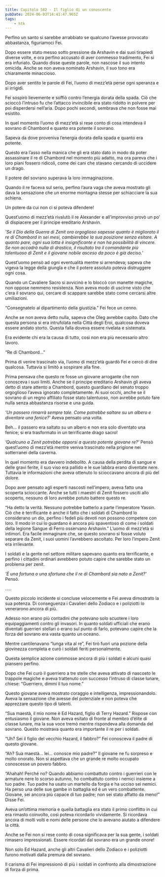 ```yaml
---
title: Capitolo 582 - Il figlio di un conoscente
pubDate: 2024-06-03T14:41:47.965Z
tags:
    - htk
---
```


Perfino un santo si sarebbe arrabbiato se qualcuno l’avesse provocato abbastanza, figuriamoci Fei.

Dopo essere stato messo sotto pressione da Arshavin e dai suoi tirapiedi diverse volte, e ora perfino accusato di aver commesso tradimento, Fei si era infuriato. Quando disse queste parole, non nascose il suo intento omicida. Anche se non aveva nominato Arshavin, il suo tono era chiaramente minaccioso.

Dopo aver sentito le parole di Fei, l’uomo di mezz’età perse ogni speranza e si irrigidì.

Fei sospirò lievemente e soffiò contro l’energia dorata della spada. Ciò che scioccò l’intruso fu che l’attacco invincibile era stato ridotto in polvere per poi disperdersi nell’aria. Dopo pochi secondi, sembrava che non fosse mai esistito.

In quel momento l’uomo di mezz’età si rese conto di cosa intendeva il sovrano di Chambord e quanto era potente il sovrano.

Sapeva da dove proveniva l’energia dorata della spada e quanto era potente.

Questo era l’asso nella manica che gli era stato dato in modo da poter assassinare il re di Chambord nel momento più adatto, ma ora pareva che i loro piani fossero ridicoli, come dei cani che stavano cercando di uccidere un drago.

Il potere del sovrano superava la loro immaginazione.

Quando il re faceva sul serio, perfino l’aura vaga che aveva mostrato gli dava la sensazione che un enorme montagna stesse per schiacciare la sua schiena.

Un potere da cui non ci si poteva difendere!

Quest’uomo di mezz’età rivalutò il re Alexander e all’improvviso provò un po’ di dispiacere per il principe ereditario Arshavin.

<em>’Se il Dio della Guerra di Zenit ora orgoglioso sapesse quanto è migliorato il re di Chambord in sei mesi, cambierebbe la sua posizione senza esitare. A quanto pare, ogni sua lotta è insignificante e non ha possibilità di vincere. Se non accadrà nulla di drastico, il risultato tra il comandante più talentuoso di Zenit e il giovane nobile asceso da poco è già deciso.’</em>

Quest’uomo pensò ad ogni eventualità mentre si arrendeva; sapeva che vigeva la legge della giungla e che il potere assoluto poteva distruggere ogni cosa.

Quando un Cavaliere Sacro si avvicinò e lo bloccò con manette magiche, non oppose nemmeno resistenza. Non aveva modo di uscirne visto che c’era il sovrano qui, cercare di scappare sarebbe stato come cercarsi altre umiliazioni.

“Consegnatelo al dipartimento della giustizia.” Fei fece un cenno.

Anche se non aveva detto nulla, sapeva che Oleg avrebbe capito. Dato che questa persona si era intrufolata nella Città degli Eroi, qualcosa doveva essere andato storto. Questa falla doveva essere rivelata e sistemata.

Era evidente chi era la causa di tutto, così non era più necessario altro lavoro.

“Re di Chambord…”

Prima di venire trascinato via, l’uomo di mezz’età guardò Fei e cercò di dire qualcosa. Tuttavia si limitò a sospirare alla fine.

Prima pensava che questo re fosse un giovane arrogante che non conosceva i suoi limiti. Anche se il principe ereditario Arshavin gli aveva detto di stare attento a Chambord, questo guardiano del senato troppo orgoglioso l’aveva ignorato completamente. Ai suoi occhi, anche se il sovrano di un regno affiliato fosse stato talentuoso, non avrebbe potuto fare nulla senza abbastanza risorse e una guida.

<em>’Un passero rimarrà sempre tale. Come potrebbe saltare su un albero e diventare una fenice?’</em> Aveva pensato una volta.

Beh… il passero era saltato su un albero e non era solo diventato una fenice; si era trasformato in un terrificante drago sacro!

<em>’Qualcuno a Zenit potrebbe opporsi a questo potente giovane re?’</em> Pensò quest’uomo di mezz’età mentre veniva trascinato nella prigione nei sotterranei della caverna.

In quel momento era davvero indebolito. A causa della perdita di sangue e delle gravi ferite, il suo viso era pallido e le sue labbra erano diventate nere. Tuttavia le informazioni che aveva ottenuto lo scioccavano ancora di più del dolore.

Dopo aver pensato agli esperti nascosti nell’impero, aveva fatto una scoperta scioccante. Anche se tutti i maestri di Zenit fossero usciti allo scoperto, nessuno di loro avrebbe potuto battere questo re.

“Ha detto la verità. Nessuno potrebbe batterlo a parte l’imperatore Yassin. Ciò che è terrificante è anche il fatto che i soldati di Chambord lo considerano un dio, perfino i fedeli più devoti non possono competere con loro. Il modo in cui lo guardano è ancora più spaventoso di come i soldati della legione Sangue di Ferro osservano Arshavin.” L’uomo di mezz’età si intimorì. Era facile immaginare che, se questo sovrano si fosse voluto separare da Zenit, i suoi uomini l’avrebbero ascoltato. Per loro l’impero Zenit era irrilevante.

I soldati e la gente nel settore militare sapevano quanto era terrificante, e perfino i cittadini ordinari avrebbero potuto capire che sarebbe stato un problema per zenit.

<em>’È una fortuna o una sfortuna che il re di Chambord sia nato a Zenit?’</em> Pensò.

…..

Questo piccolo incidente si concluse velocemente e Fei aveva dimostrato la sua potenza. Di conseguenza i Cavalieri dello Zodiaco e i poliziotti lo venerarono ancora di più.

Adesso non erano più contadini che potevano solo scuotere i loro equipaggiamenti contro gli invasori. In quanto soldati ufficiali che erano diventati guerrieri stellari o erano sul punto di farlo, potevano capire che la forza del sovrano era vasta quanto un oceano.

Mentre cantilenavano “lunga vita al re”, Fei tirò fuori una pozione della giovinezza completa e curò i soldati feriti personalmente.

Questa semplice azione commosse ancora di più i soldati e alcuni quasi piansero perfino.

Dopo che Fei curò il guerriero a tre stelle che aveva attivato di nascosto le trappole magiche e aveva trattenuto con successo l’intruso di classe lunare, chiese: “Guerriero, dimmi il tuo nome.”

Questo giovane aveva mostrato coraggio e intelligenza, impressionandolo. Aveva la sensazione che avesse del potenziale e non poteva che apprezzare questo tipo di talenti.

“Sua maestà, il mio nome è Ed Hazard, figlio di Terry Hazard.” Rispose con entusiasmo il giovane. Non aveva esitato di fronte al membro d’élite di classe lunare, ma la sua voce tremò mentre rispondeva alla domanda del sovrano. Questo mostrava quanto era importante il re per i soldati.

“Uh? Sei il figlio del vecchio Hazard, il fabbro?” Fei conosceva il padre di questo giovane.

“Ah? Sua maestà… lei… conosce mio padre?” Il giovane ne fu sorpreso e molto onorato. Non si aspettava che un grande re molto occupato conoscesse un povero fabbro.

“Ahahah! Perché no? Quando abbiamo combattuto contro i guerrieri con le armature nere lo scorso autunno, ho combattuto contro i nemici insieme a tuo padre. Tuo padre ha usato un martello da forgia e ha ucciso sei nemici. Ha perso una delle sue gambe in battaglia ed è un vero combattente. Giovane, sei ancora più capace di tuo padre; non sei stato affatto da meno!” Disse Fei.

Aveva un’ottima memoria e quella battaglia era stato il primo conflitto in cui era rimasto coinvolto, così poteva ricordarlo vividamente. Si ricordava ancora di molti volti e nomi delle persone che lo avevano aiutato a difendere la città.

Anche se Fei non si rese conto di cosa significava per la sua gente, i soldati rimasero impressionati. Essere ricordati dal sovrano era un grande onore!

Non solo Ed Hazard, anche gli altri Cavalieri dello Zodiaco e i poliziotti furono motivati dalla premura del sovrano.

Il carisma di Fei impressionò di più i soldati in confronto alla dimostrazione di forza di prima.




